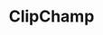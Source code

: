 ---
facebook: https://facebook.com/clipchamp
instagram: https://instagram.com/clipchamp
linkedin: https://linkedin.com/company/clipchamp-pty-ltd
logohandle: clipchamp
sort: clipchamp
title: ClipChamp
twitter: https://x.com/clipchamp
website: https://clipchamp.com/
youtube: https://youtube.com/@clipchampcom
---